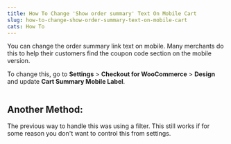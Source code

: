 ```yaml
---
title: How To Change 'Show order summary' Text On Mobile Cart
slug: how-to-change-show-order-summary-text-on-mobile-cart
cats: How To
---
```


<p>You can change the order summary link text on mobile. Many merchants do this to help their customers find the coupon code section on the mobile version.</p>
<p>To change this, go to <strong>Settings</strong> &gt; <strong>Checkout for WooCommerce</strong> &gt; <strong>Design</strong> and update <strong>Cart Summary Mobile Label</strong>.</p>
<p><img src="https://s3.amazonaws.com/helpscout.net/docs/assets/5bdde2822c7d3a01757ac42e/images/5d0d1fa72c7d3a6ebd226201/file-YnbSqpTtPI.png" alt="" /></p>
<h2>Another Method:</h2>
<p>The previous way to handle this was using a filter. This still works if for some reason you don't want to control this from settings.</p>

